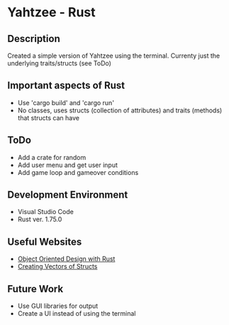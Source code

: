 # Yahtzee - Rust
## Description
Created a simple version of Yahtzee using the terminal. Currenty just the underlying traits/structs (see ToDo)

## Important aspects of Rust
- Use 'cargo build' and 'cargo run'
- No classes, uses structs (collection of attributes) and traits (methods) that structs can have

## ToDo
- Add a crate for random
- Add user menu and get user input
- Add game loop and gameover conditions

## Development Environment
- Visual Studio Code
- Rust ver. 1.75.0

## Useful Websites
- [Object Oriented Design with Rust](https://stevedonovan.github.io/rust-gentle-intro/object-orientation.html)
- [Creating Vectors of Structs](https://users.rust-lang.org/t/can-we-make-vector-of-structs-if-yes-than-how-to-make-and-use-it/19476)
## Future Work
- Use GUI libraries for output
- Create a UI instead of using the terminal
